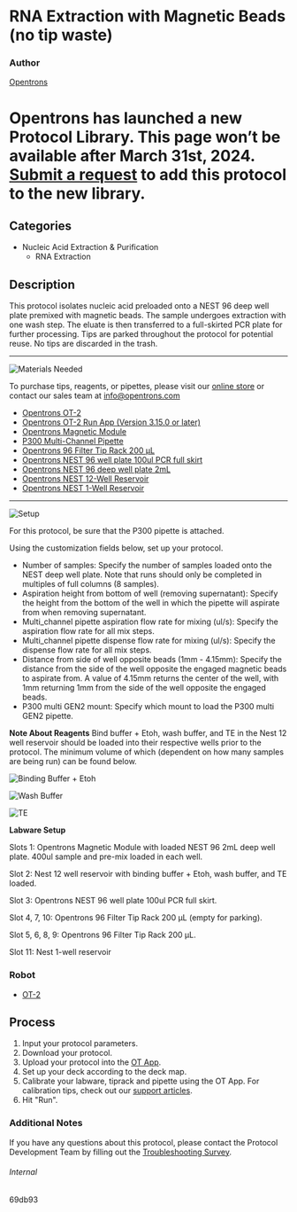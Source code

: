 # RNA Extraction with Magnetic Beads (no tip waste)

### Author
[Opentrons](https://opentrons.com/)


# Opentrons has launched a new Protocol Library. This page won’t be available after March 31st, 2024. [Submit a request](https://docs.google.com/forms/d/e/1FAIpQLSdYYp9QCKow4nn0KlCVsMS3HX0eJ0N9O7-erajKvcpT0lWbSg/viewform) to add this protocol to the new library.

## Categories
* Nucleic Acid Extraction & Purification
	* RNA Extraction

## Description
This protocol isolates nucleic acid preloaded onto a NEST 96 deep well plate premixed with magnetic beads. The sample undergoes extraction with one wash step. The eluate is then transferred to a full-skirted PCR plate for further processing. Tips are parked throughout the protocol for potential reuse. No tips are discarded in the trash.

---
![Materials Needed](https://s3.amazonaws.com/opentrons-protocol-library-website/custom-README-images/001-General+Headings/materials.png)

To purchase tips, reagents, or pipettes, please visit our [online store](https://shop.opentrons.com/) or contact our sales team at [info@opentrons.com](mailto:info@opentrons.com)

* [Opentrons OT-2](https://shop.opentrons.com/collections/ot-2-robot/products/ot-2)
* [Opentrons OT-2 Run App (Version 3.15.0 or later)](https://opentrons.com/ot-app/)
* [Opentrons Magnetic Module](https://opentrons.com/modules/)
* [P300 Multi-Channel Pipette](https://shop.opentrons.com/collections/ot-2-robot/products/8-channel-electronic-pipette)
* [Opentrons 96 Filter Tip Rack 200 µL](https://labware.opentrons.com/opentrons_96_filtertiprack_200ul?category=tipRack)
* [Opentrons NEST 96 well plate 100ul PCR full skirt](https://labware.opentrons.com/?category=wellPlate)
* [Opentrons NEST 96 deep well plate 2mL](https://labware.opentrons.com/nest_96_wellplate_2ml_deep?category=wellPlate)
* [Opentrons NEST 12-Well Reservoir](https://shop.opentrons.com/collections/reservoirs/products/nest-12-well-reservoir-15-ml)
* [Opentrons NEST 1-Well Reservoir](https://shop.opentrons.com/collections/reservoirs/products/nest-1-well-reservoir-195-ml)




---
![Setup](https://s3.amazonaws.com/opentrons-protocol-library-website/custom-README-images/001-General+Headings/Setup.png)

For this protocol, be sure that the P300 pipette is attached.

Using the customization fields below, set up your protocol.
* Number of samples: Specify the number of samples loaded onto the NEST deep well plate. Note that runs should only be completed in multiples of full columns (8 samples).
* Aspiration height from bottom of well (removing supernatant): Specify the height from the bottom of the well in which the pipette will aspirate from when removing supernatant.
* Multi_channel pipette aspiration flow rate for mixing (ul/s): Specify the aspiration flow rate for all mix steps.
* Multi_channel pipette dispense flow rate for mixing (ul/s): Specify the dispense flow rate for all mix steps.
* Distance from side of well opposite beads (1mm - 4.15mm): Specify the distance from the side of the well opposite the engaged magnetic beads to aspirate from. A value of 4.15mm returns the center of the well, with 1mm returning 1mm from the side of the well opposite the engaged beads.
* P300 multi GEN2 mount: Specify which mount to load the P300 multi GEN2 pipette.

**Note About Reagents**
Bind buffer + Etoh, wash buffer, and TE in the Nest 12 well reservoir should be loaded into their respective wells prior to the protocol. The minimum volume of which (dependent on how many samples are being run) can be found below.

![Binding Buffer + Etoh](https://opentrons-protocol-library-website.s3.amazonaws.com/custom-README-images/69db93/bufferetoh.png)

![Wash Buffer](https://opentrons-protocol-library-website.s3.amazonaws.com/custom-README-images/69db93/wash.png)

![TE](https://opentrons-protocol-library-website.s3.amazonaws.com/custom-README-images/69db93/te.png)


**Labware Setup**

Slots 1: Opentrons Magnetic Module with loaded NEST 96 2mL deep well plate. 400ul sample and pre-mix loaded in each well.

Slot 2: Nest 12 well reservoir with binding buffer + Etoh, wash buffer, and TE loaded.

Slot 3: Opentrons NEST 96 well plate 100ul PCR full skirt.

Slot 4, 7, 10: Opentrons 96 Filter Tip Rack 200 µL (empty for parking).

Slot 5, 6, 8, 9: Opentrons 96 Filter Tip Rack 200 µL.

Slot 11: Nest 1-well reservoir


### Robot
* [OT-2](https://opentrons.com/ot-2)

## Process

1. Input your protocol parameters.
2. Download your protocol.
3. Upload your protocol into the [OT App](https://opentrons.com/ot-app).
4. Set up your deck according to the deck map.
5. Calibrate your labware, tiprack and pipette using the OT App. For calibration tips, check out our [support articles](https://support.opentrons.com/en/collections/1559720-guide-for-getting-started-with-the-ot-2).
6. Hit "Run".

### Additional Notes
If you have any questions about this protocol, please contact the Protocol Development Team by filling out the [Troubleshooting Survey](https://protocol-troubleshooting.paperform.co/).

###### Internal
69db93
